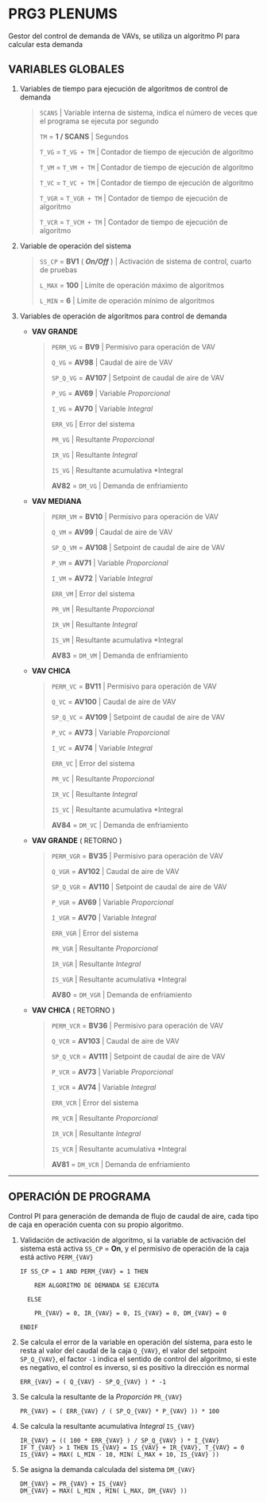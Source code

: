 # PRG3 PLENUMS

Gestor del control de demanda de VAVs, se utiliza un algoritmo PI para calcular esta demanda

## VARIABLES GLOBALES

1. Variables de tiempo para ejecución de algoritmos de control de demanda

    > `SCANS`               | Variable interna de sistema, indica el número de veces que el programa se ejecuta por segundo
    >
    > `TM` = **1 / SCANS**      | Segundos
    >
    > `T_VG` = `T_VG + TM`      | Contador de tiempo de ejecución de algoritmo
    >
    > `T_VM` = `T_VM + TM`      | Contador de tiempo de ejecución de algoritmo
    >
    > `T_VC` = `T_VC + TM`      | Contador de tiempo de ejecución de algoritmo
    >
    > `T_VGR` = `T_VGR + TM`      | Contador de tiempo de ejecución de algoritmo
    >
    > `T_VCR` = `T_VCM + TM`      | Contador de tiempo de ejecución de algoritmo

2. Variable de operación del sistema

    > `SS_CP` = **BV1**	( ***On/Off*** )	| Activación de sistema de control, cuarto de pruebas
    >
    > `L_MAX` = **100**             | Límite de operación máximo de algoritmos
    >
    > `L_MIN` = **6**               | Límite de operación mínimo de algoritmos

3. Variables de operación de algoritmos para control de demanda

    - **VAV GRANDE**

        > `PERM_VG` = **BV9**     | Permisivo para operación de VAV
        >
	    > `Q_VG` = **AV98**       | Caudal de aire de VAV
        >
	    > `SP_Q_VG` = **AV107**   | Setpoint de caudal de aire de VAV
        >
	    > `P_VG` = **AV69**       | Variable *Proporcional*
        >
	    > `I_VG` = **AV70**       | Variable *Integral*
        >
        > `ERR_VG`                | Error del sistema
        >
        > `PR_VG`                 | Resultante *Proporcional*
        >
        > `IR_VG`                 | Resultante *Integral*
        >
        > `IS_VG`                 | Resultante acumulativa *Integral
        >
        > **AV82** = `DM_VG`      | Demanda de enfriamiento

    - **VAV MEDIANA**

        > `PERM_VM` = **BV10**    | Permisivo para operación de VAV
        >
	    > `Q_VM` = **AV99**       | Caudal de aire de VAV
        >
	    > `SP_Q_VM` = **AV108**   | Setpoint de caudal de aire de VAV
        >
	    > `P_VM` = **AV71**       | Variable *Proporcional*
        >
	    > `I_VM` = **AV72**       | Variable *Integral*
        >
        > `ERR_VM`                | Error del sistema
        >
        > `PR_VM`                 | Resultante *Proporcional*
        >
        > `IR_VM`                 | Resultante *Integral*
        >
        > `IS_VM`                 | Resultante acumulativa *Integral
        >
        > **AV83** = `DM_VM`      | Demanda de enfriamiento

    - **VAV CHICA**

        > `PERM_VC` = **BV11**    | Permisivo para operación de VAV
        >
	    > `Q_VC` = **AV100**      | Caudal de aire de VAV
        >
	    > `SP_Q_VC` = **AV109**   | Setpoint de caudal de aire de VAV
        >
	    > `P_VC` = **AV73**       | Variable *Proporcional*
        >
	    > `I_VC` = **AV74**       | Variable *Integral*
        >
        > `ERR_VC`                | Error del sistema
        >
        > `PR_VC`                 | Resultante *Proporcional*
        >
        > `IR_VC`                 | Resultante *Integral*
        >
        > `IS_VC`                 | Resultante acumulativa *Integral
        >
        > **AV84** = `DM_VC`      | Demanda de enfriamiento

    - **VAV GRANDE** ( RETORNO )

        > `PERM_VGR` = **BV35**   | Permisivo para operación de VAV
        >
	    > `Q_VGR` = **AV102**     | Caudal de aire de VAV
        >
	    > `SP_Q_VGR` = **AV110**  | Setpoint de caudal de aire de VAV
        >
	    > `P_VGR` = **AV69**      | Variable *Proporcional*
        >
	    > `I_VGR` = **AV70**      | Variable *Integral*
        >
        > `ERR_VGR`               | Error del sistema
        >
        > `PR_VGR`                | Resultante *Proporcional*
        >
        > `IR_VGR`                | Resultante *Integral*
        >
        > `IS_VGR`                | Resultante acumulativa *Integral
        >
        > **AV80** = `DM_VGR`     | Demanda de enfriamiento

    - **VAV CHICA** ( RETORNO )

        > `PERM_VCR` = **BV36**   | Permisivo para operación de VAV
        >
	    > `Q_VCR` = **AV103**     | Caudal de aire de VAV
        >
	    > `SP_Q_VCR` = **AV111**  | Setpoint de caudal de aire de VAV
        >
	    > `P_VCR` = **AV73**      | Variable *Proporcional*
        >
	    > `I_VCR` = **AV74**      | Variable *Integral*
        >
        > `ERR_VCR`               | Error del sistema
        >
        > `PR_VCR`                | Resultante *Proporcional*
        >
        > `IR_VCR`                | Resultante *Integral*
        >
        > `IS_VCR`                | Resultante acumulativa *Integral
        >
        > **AV81** = `DM_VCR`     | Demanda de enfriamiento
____________________

## OPERACIÓN DE PROGRAMA

Control PI para generación de demanda de flujo de caudal de aire, cada tipo de caja en operación cuenta con su propio algoritmo.

1. Validación de activación de algoritmo, si la variable de activación del sistema está activa `SS_CP` = **On**, y el permisivo de operación de la caja está activo `PERM_{VAV}`

    ```basic
    IF SS_CP = 1 AND PERM_{VAV} = 1 THEN
		
        REM ALGORITMO DE DEMANDA SE EJECUTA

	  ELSE

		PR_{VAV} = 0, IR_{VAV} = 0, IS_{VAV} = 0, DM_{VAV} = 0
		
    ENDIF
    ```

2. Se calcula el error de la variable en operación del sistema, para esto le resta al valor del caudal de la caja `Q_{VAV}`, el valor del setpoint `SP_Q_{VAV}`, el factor `-1` indica el sentido de control del algoritmo, si este es negativo, el control es inverso, si es positivo la dirección es normal

    ```Basic
    ERR_{VAV} = ( Q_{VAV} - SP_Q_{VAV} ) * -1
    ```

3. Se calcula la resultante de la *Proporción* `PR_{VAV}`

    ```basic
    PR_{VAV} = ( ERR_{VAV} / ( SP_Q_{VAV} * P_{VAV} )) * 100
    ```

4. Se calcula la resultante acumulativa *Integral* `IS_{VAV}`

    ```basic
    IR_{VAV} = (( 100 * ERR_{VAV} ) / SP_Q_{VAV} ) * I_{VAV}
	IF T_{VAV} > 1 THEN IS_{VAV} = IS_{VAV} + IR_{VAV}, T_{VAV} = 0
	IS_{VAV} = MAX( L_MIN - 10, MIN( L_MAX + 10, IS_{VAV} ))
    ```

5. Se asigna la demanda calculada del sistema `DM_{VAV}`

    ```basic
    DM_{VAV} = PR_{VAV} + IS_{VAV}
	DM_{VAV} = MAX( L_MIN , MIN( L_MAX, DM_{VAV} ))
    ```